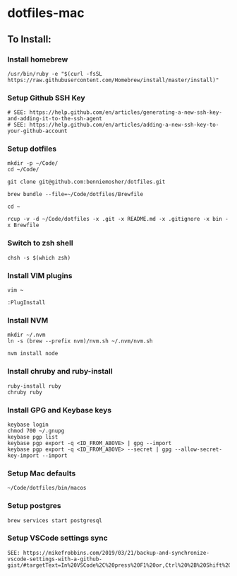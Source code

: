 # dotfiles-mac

## To Install:

### Install homebrew

```
/usr/bin/ruby -e "$(curl -fsSL https://raw.githubusercontent.com/Homebrew/install/master/install)"
```

### Setup Github SSH Key

```
# SEE: https://help.github.com/en/articles/generating-a-new-ssh-key-and-adding-it-to-the-ssh-agent
# SEE: https://help.github.com/en/articles/adding-a-new-ssh-key-to-your-github-account
```

### Setup dotfiles

```
mkdir -p ~/Code/
cd ~/Code/

git clone git@github.com:benniemosher/dotfiles.git

brew bundle --file=~/Code/dotfiles/Brewfile

cd ~

rcup -v -d ~/Code/dotfiles -x .git -x README.md -x .gitignore -x bin -x Brewfile
```

### Switch to zsh shell

```
chsh -s $(which zsh)
```

### Install VIM plugins
```
vim ~

:PlugInstall
```

### Install NVM

```
mkdir ~/.nvm
ln -s (brew --prefix nvm)/nvm.sh ~/.nvm/nvm.sh

nvm install node
```

### Install chruby and ruby-install

```
ruby-install ruby
chruby ruby
```

### Install GPG and Keybase keys

```
keybase login
chmod 700 ~/.gnupg
keybase pgp list
keybase pgp export -q <ID_FROM_ABOVE> | gpg --import
keybase pgp export -q <ID_FROM_ABOVE> --secret | gpg --allow-secret-key-import --import
```

### Setup Mac defaults

```
~/Code/dotfiles/bin/macos
```

### Setup postgres

```
brew services start postgresql
```

### Setup VSCode settings sync
```
SEE: https://mikefrobbins.com/2019/03/21/backup-and-synchronize-vscode-settings-with-a-github-gist/#targetText=In%20VSCode%2C%20press%20F1%20or,Ctrl%20%2B%20Shift%20%2B%20P).
```
